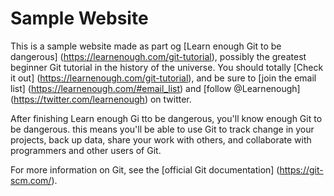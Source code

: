
# Sample Website

This is a sample website made as part og [Learn enough Git to be dangerous] (https://learnenough.com/git-tutorial), possibly the greatest beginner Git tutorial in the history of the universe. You should totally [Check it out] (https://learnenough.com/git-tutorial), and be sure to [join the email list] (https://learnenough.com/#email_list) and [follow @Learnenough] (https://twitter.com/learnenough) on twitter.

After finishing Learn enough Gi tto be dangerous, you'll know enough  Git to be dangerous. this means you'll be able to use Git to track change in your projects, back up data, share your work with others, and collaborate with programmers and other users of Git.

For more information on Git, see the
[official Git documentation] (https://git-scm.com/).
